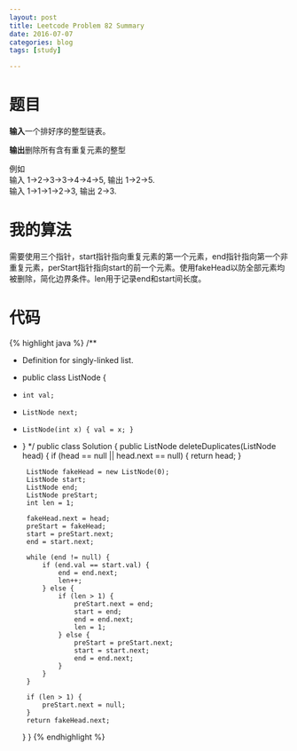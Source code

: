 ```yaml
---
layout: post
title: Leetcode Problem 82 Summary
date: 2016-07-07
categories: blog
tags: [study]

---
```


# 题目

**输入**一个排好序的整型链表。

**输出**删除所有含有重复元素的整型

例如  
输入 1->2->3->3->4->4->5, 输出 1->2->5.  
输入 1->1->1->2->3, 输出 2->3.

# 我的算法

需要使用三个指针，start指针指向重复元素的第一个元素，end指针指向第一个非重复元素，perStart指针指向start的前一个元素。使用fakeHead以防全部元素均被删除，简化边界条件。len用于记录end和start间长度。

# 代码

{% highlight java %}
/**
 * Definition for singly-linked list.
 * public class ListNode {
 *     int val;
 *     ListNode next;
 *     ListNode(int x) { val = x; }
 * }
 */
public class Solution {
    public ListNode deleteDuplicates(ListNode head) {
        if (head == null || head.next == null) {
            return head;
        }
        
        ListNode fakeHead = new ListNode(0);
        ListNode start;
        ListNode end;
        ListNode preStart;
        int len = 1;
        
        fakeHead.next = head;
        preStart = fakeHead;
        start = preStart.next;
        end = start.next;
        
        while (end != null) {
            if (end.val == start.val) {
                end = end.next;
                len++;
            } else {
                if (len > 1) {
                    preStart.next = end;
                    start = end;
                    end = end.next;
                    len = 1;
                } else {
                    preStart = preStart.next;
                    start = start.next;
                    end = end.next;
                }
            }
        }
        
        if (len > 1) {
            preStart.next = null;
        }
        return fakeHead.next;
    }
}
{% endhighlight %}
